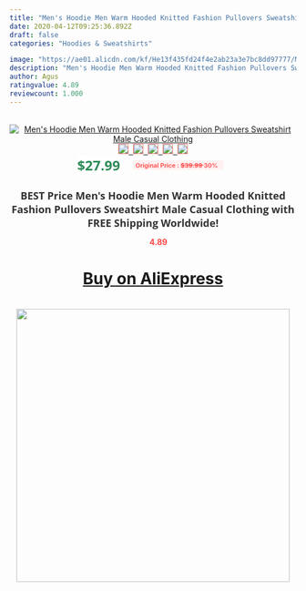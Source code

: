 ```yaml
---
title: "Men's Hoodie Men Warm Hooded Knitted Fashion Pullovers Sweatshirt Male Casual Clothing"
date: 2020-04-12T09:25:36.892Z
draft: false
categories: "Hoodies & Sweatshirts"

image: "https://ae01.alicdn.com/kf/He13f435fd24f4e2ab23a3e7bc8dd97777/Men-s-Hoodie-Men-Warm-Hooded-Knitted-Fashion-Pullovers-Sweatshirt-Male-Casual-Clothing.jpg"
description: "Men's Hoodie Men Warm Hooded Knitted Fashion Pullovers Sweatshirt Male Casual Clothing"
author: Agus
ratingvalue: 4.89
reviewcount: 1.000
---
```

<br>
<div style="text-align: center;">
<a href="https://s.click.aliexpress.com/e/_AlOBgt" target="_blank" rel="nofollow noopener noreferrer"><img alt="Men's Hoodie Men Warm Hooded Knitted Fashion Pullovers Sweatshirt Male Casual Clothing" class="magnifier-image" src="https://ae01.alicdn.com/kf/He13f435fd24f4e2ab23a3e7bc8dd97777/Men-s-Hoodie-Men-Warm-Hooded-Knitted-Fashion-Pullovers-Sweatshirt-Male-Casual-Clothing.jpg_640x640.jpg">
<br>
<img style="border:1px solid salmon" src="https://ae01.alicdn.com/kf/He13f435fd24f4e2ab23a3e7bc8dd97777/Men-s-Hoodie-Men-Warm-Hooded-Knitted-Fashion-Pullovers-Sweatshirt-Male-Casual-Clothing.jpg_120x120.jpg">&nbsp;&nbsp;<img style="border:1px solid salmon" src="https://ae01.alicdn.com/kf/H68b10e349ba5437bb840cd3eda89dfb5K/Men-s-Hoodie-Men-Warm-Hooded-Knitted-Fashion-Pullovers-Sweatshirt-Male-Casual-Clothing.jpg_120x120.jpg">&nbsp;&nbsp;<img style="border:1px solid salmon" src="https://ae01.alicdn.com/kf/H3f8a68726f96456299cc5bd189ed42fa2/Men-s-Hoodie-Men-Warm-Hooded-Knitted-Fashion-Pullovers-Sweatshirt-Male-Casual-Clothing.jpg_120x120.jpg">&nbsp;&nbsp;<img style="border:1px solid salmon" src="https://ae01.alicdn.com/kf/H7a0f17396792495187796e0c4ac747b7L/Men-s-Hoodie-Men-Warm-Hooded-Knitted-Fashion-Pullovers-Sweatshirt-Male-Casual-Clothing.jpg_120x120.jpg">&nbsp;&nbsp;<img style="border:1px solid salmon" src="https://ae01.alicdn.com/kf/H8aef0d8e966e4c25a7e9077054a125f4p/Men-s-Hoodie-Men-Warm-Hooded-Knitted-Fashion-Pullovers-Sweatshirt-Male-Casual-Clothing.jpg_120x120.jpg"></a></div><br0>
<div style="text-align: center;"><span style="background-color: white; border: 0px; box-sizing: border-box; color: seagreen; display: inline-block; font-family: &quot;open sans&quot; , &quot;arial&quot; , &quot;helvetica&quot; , sans-serif , &quot;heiti&quot;; font-size: 24px; font-stretch: inherit; font-weight: 700; line-height: inherit; margin: 0px 10px 0px 0px; padding: 0px; vertical-align: middle;">$27.99 </span>
<span style="background: rgb(255 , 241 , 241); border-radius: 3px; border: 0px; box-sizing: border-box; color: #ff4747; display: inline-block; font-family: inherit; font-size: 12px; font-stretch: inherit; font-style: inherit; font-variant: inherit; font-weight: 600; line-height: inherit; margin: 0px; padding: 2px 5px; transform: scale(0.9); vertical-align: middle;">Original Price : <b style="text-decoration: line-through;">$39.99 </b> 30%&nbsp;&nbsp;</span></div>
<h1 style="color: #333333; display: inline-block; font-family: &quot;open sans&quot; , &quot;arial&quot; , &quot;helvetica&quot; , sans-serif , &quot;heiti&quot;; font-size: 18px; font-stretch: inherit; font-weight: 700; text-align: center;">BEST Price Men's Hoodie Men Warm Hooded Knitted Fashion Pullovers Sweatshirt Male Casual Clothing with FREE Shipping Worldwide!</h1>
<div style="color: #ff4747; text-align: center;">
<img src="https://4.bp.blogspot.com/-M0ZcTcb-5uY/XleCXlxnR4I/AAAAAAAAAEc/OrjgMkXV1oMQFaCRZj5HQwOCBcu3w1FegCPcBGAYYCw/s1600/star.png" style="height: 15px;">&nbsp;<b>4.89</b></div>
<div class="button_cont" align="center"><a class="buynow_a" href="https://s.click.aliexpress.com/e/_AlOBgt" target="_blank" rel="nofollow noopener noreferrer"><H1>Buy on AliExpress</H1></a></div><br>
<div class="separator" style="clear: both; text-align: center;">
<img src="https://lh3.googleusercontent.com/-pTy5HemUv9M/XlePHvY0dAI/AAAAAAAAAE4/0nX5iRUoIWY8eMW9Dpxeirr157OZliDIgCLcBGAsYHQ/s1600/badge.gif" width="480">
</div>
